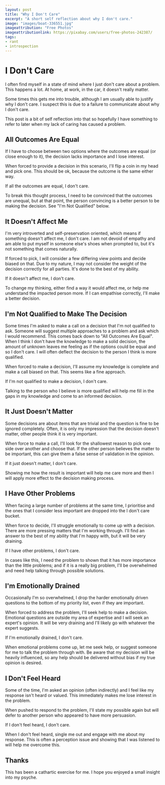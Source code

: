```yaml
---
layout: post
title: "Why I Don't Care"
excerpt: "A short self reflection about why I don't care."
image: "images/boat-336551.jpg"
imageattribution: "Free Photos"
imageattributionlink: https://pixabay.com/users/free-photos-242387/
tags:
- rant
- introspection
---
```


# I Don't Care

I often find myself in a state of mind where I just don't care about a problem.
This happens a lot.
At home, at work, in the car, it doesn't really matter.

Some times this gets me into trouble, although I am usually able to justify why I don't care. 
I suspect this is due to a failure to communicate about why I don't care. 

This post is a bit of self reflection into that so hopefully I have something to refer to later when my lack of caring has caused a problem.

## All Outcomes Are Equal

If I have to choose between two options where the outcomes are equal (or close enough to it), the decision lacks importance and I lose interest.

When forced to provide a decision in this scenario, I'll flip a coin in my head and pick one. This should be ok, because the outcome is the same either way.

If all the outcomes are equal, I don't care.

To break this thought process, I need to be convinced that the outcomes are unequal, but at that point, the person convincing is a better person to be making the decision. See "I'm Not Qualified" below.

## It Doesn't Affect Me

I'm very introverted and self-preservation oriented, which means if something doesn't affect me, I don't care.
I am not devoid of empathy and am able to put myself in someone else's shoes when prompted to, but it's not something that comes naturally.

If forced to pick, I will consider a few differing view points and decide biased on that. Due to my nature, I may not consider the weight of the decision correctly for all parties. It's done to the best of my ability.

If it doesn't affect me, I don't care.

To change my thinking, either find a way it would affect me, or help me understand the impacted person more. If I can empathise correctly, I'll make a better decision.

## I'm Not Qualified to Make The Decision

Some times I'm asked to make a call on a decision that I'm not qualified to ask. Someone will suggest multiple approaches to a problem and ask which I would recommend. This comes back down to "All Outcomes Are Equal". When I think I don't have the knowledge to make a solid decision, the amount of unknown leaves me feeling as if the options could be equal and so I don't care. I will often deflect the decision to the person I think is more qualified.

When forced to make a decision, I'll assume my knowledge is complete and make a call biased on that. This seems like a fine approach.

If I'm not qualified to make a decision, I don't care.

Talking to the person who I believe is more qualified will help me fill in the gaps in my knowledge and come to an informed decision.

## It Just Doesn't Matter

Some decisions are about items that are trivial and the question is fine to be ignored completely. Often, it is only my impression that the decision doesn't matter, other people think it is very important.

When force to make a call, I'll look for the shallowest reason to pick one side over another and choose that. If the other person believes the matter to be important, this can give them a false sense of validation in the opinion.

If it just doesn't matter, I don't care.

Showing me how the result is important will help me care more and then I will apply more effect to the decision making process.

## I Have Other Problems

When facing a large number of problems at the same time, I prioritise and the ones that I consider less important are dropped into the I don't care bucket.

When force to decide, I'll struggle emotionally to come up with a decision. There are more pressing matters that I'm working through. I'll find an answer to the best of my ability that I'm happy with, but it will be very draining.

If I have other problems, I don't care.

In cases like this, I need the problem to shown that it has more importance than the little problems; and if it is a really big problem, I'll be overwhelmed and need help talking through possible solutions.

## I'm Emotionally Drained

Occasionally I'm so overwhelmed, I drop the harder emotionally driven questions to the bottom of my priority list, even if they are important.

When forced to address the problem, I'll seek help to make a decision. Emotional questions are outside my area of expertise and I will seek an expert's opinion. It will be very draining and I'll likely go with whatever the expert suggests.

If I'm emotionally drained, I don't care.

When emotional problems come up, let me seek help, or suggest someone for me to talk the problem through with. Be aware that my decision will be heavily influenced, so any help should be delivered without bias if my true opinion is desired.

## I Don't Feel Heard

Some of the time, I'm asked an opinion (often indirectly) and I feel like my response isn't heard or valued. This immediately makes me lose interest in the problem.

When pushed to respond to the problem, I'll state my possible again but will defer to another person who appeared to have more persuasion.

If I don't feel heard, I don't care.

When I don't feel heard, single me out and engage with me about my response. This is often a perception issue and showing that I was listened to will help me overcome this.

## Thanks

This has been a cathartic exercise for me. I hope you enjoyed a small insight into my psyche.